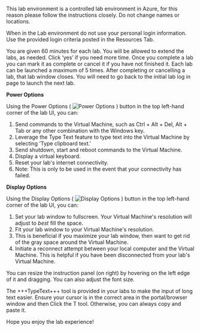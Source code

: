 This lab environment is a controlled lab environment in Azure, for this reason please follow the instructions closely. Do not change names or locations. 

When in the Lab environment do not use your personal login information. Use the provided login criteria posted in the Resources Tab.

You are given 60 minutes for each lab. You will be allowed to extend the labs, as needed. Click ‘yes’ if you need more time. Once you complete a lab you can mark it as complete or cancel it if you have not finished it. Each lab can be launched a maximum of 5 times. After completing or cancelling a lab, that lab window closes. You will need to go back to the initial lab log in page to launch the next lab.

**Power Options**

Using the Power Options ( ![Power Options](https://github.com/LODSContent/All-MOC/blob/master/MOC/GTL/images/PowerOptions.png?raw=true) ) button in the top left-hand corner of the lab UI, you can:
1. Send commands to the Virtual Machine, such as Ctrl + Alt + Del, Alt + Tab or any other combination with the Windows key.
1. Leverage the Type Text feature to type text into the Virtual Machine by selecting 'Type clipboard text.'
1. Send shutdown, start and reboot commands to the Virtual Machine.
1. Display a virtual keyboard.
1. Reset your lab's internet connectivity.
  1. Note: This is only to be used in the event that your connectivity has failed.
  
**Display Options**

Using the Display Options ( ![Display Options](https://github.com/LODSContent/All-MOC/blob/master/MOC/GTL/images/DisplayOptions.png?raw=true) ) button in the top left-hand corner of the lab UI, you can:
1. Set your lab window to fullscreen. Your Virtual Machine's resolution will adjust to *best* fill the space.
1. Fit your lab window to your Virtual Machine's resolution.
  1. This is beneficial if you maximize your lab window, then want to get rid of the gray space around the Virtual Machine.
1. Initiate a reconnect attempt between your local computer and the Virtual Machine. This is helpful if you have been disconnected from your lab's Virtual Machine.

You can resize the instruction panel (on right) by hovering on the left edge of it and dragging. You can also adjust the font size.

The +++TypeText+++ tool is provided in your labs to make the input of long text easier. Ensure your cursor is in the correct area in the portal/browser window and then Click the T tool. Otherwise, you can always copy and paste it.

Hope you enjoy the lab experience!
